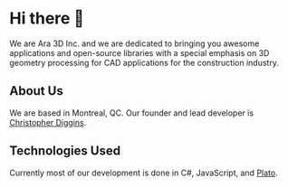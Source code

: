 # Hi there 👋

We are Ara 3D Inc. and we are dedicated to bringing you awesome applications and open-source libraries with a special emphasis on 3D geometry processing for CAD applications for the construction industry. 

## About Us

We are based in Montreal, QC. Our founder and lead developer is [Christopher Diggins](https://github.com/cdiggins).

## Technologies Used

Currently most of our development is done in C#, JavaScript, and [Plato](https://github.com/cdiggins/plato). 
